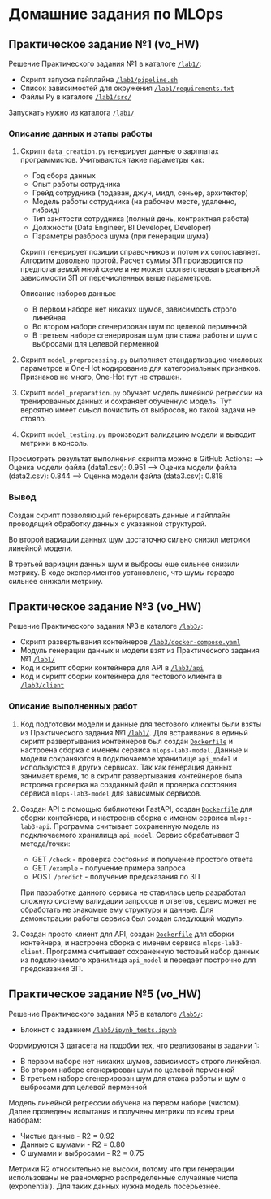 # Домашние задания по MLOps


## Практическое задание №1 (vo_HW)

Решение Практического задания №1 в каталоге [```/lab1/```](/lab1/):
* Скрипт запуска пайплайна [```/lab1/pipeline.sh```](/lab1/pipeline.sh)
* Список зависимостей для окружения [```/lab1/requirements.txt```](/lab1/requirements.txt)
* Файлы Py в каталоге [```/lab1/src/```](/lab1/src/)

Запускать нужно из каталога [```/lab1/```](/lab1/)


### Описание данных и этапы работы

1. Скрипт ```data_creation.py``` генерирует данные о зарплатах программистов. Учитываются такие параметры как:
    * Год сбора данных
    * Опыт работы сотрудника
    * Грейд сотрудника (подаван, джун, мидл, сеньер, архитектор)
    * Модель работы сотрудника (на рабочем месте, удаленно, гибрид)
    * Тип занятости сотрудника (полный день, контрактная работа)
    * Должности (Data Engineer, BI Developer, Developer)
    * Параметры разброса шума (при генерации шума)
    
    Скрипт генерирует позиции справочников и потом их сопоставляет. Алгоритм довольно протой. Расчет суммы ЗП производится по предполагаемой мной схеме и не может соответствовать реальной зависимости ЗП от перечисленных выше параметров.

    Описание наборов данных:
    * В первом наборе нет никаких шумов, зависимость строго линейная.
    * Во втором наборе сгенерирован шум по целевой перменной
    * В третьем наборе сгенерирован шум для стажа работы и шум с выбросами для целевой перменной

2. Скрипт ```model_preprocessing.py``` выполняет стандартизацию числовых параметров и One-Hot кодирование для категориальных признаков. Признаков не много, One-Hot тут не страшен.

3. Скрипт ```model_preparation.py``` обучает модель линейной регрессии на тренировачных данных и сохраняет обученную модель. Тут вероятно имеет смысл почистить от выбросов, но такой задачи не стояло. 

4. Скрипт ```model_testing.py``` производит валидацию модели и выводит метрики в консоль. 


Просмотреть результат выполнения скрипта можно в GitHub Actions:
--> Оценка модели файла (data1.csv):  0.951
--> Оценка модели файла (data2.csv):  0.844
--> Оценка модели файла (data3.csv):  0.818


### Вывод 

Создан скрипт позволяющий генерировать данные и пайплайн проводящий обработку данных с указанной структурой.

Во второй вариации данных шум достаточно сильно снизил метрики линейной модели.

В третьей вариации данных шум и выбросы еще сильнее снизили метрику. В ходе экспериментов установлено, что шумы гораздо сильнее снижали метрику. 


## Практическое задание №3 (vo_HW)

Решение Практического задания №3 в каталоге [```/lab3/```](/lab3/):
* Скрипт развертывания контейнеров [```/lab3/docker-compose.yaml```](/lab3/docker-compose.yaml)
* Модуль генерации данных и модели взят из Практического задания №1 [```/lab1/```](/lab1/)
* Код и скрипт сборки контейнера для API в [```/lab3/api```](/lab3/api/)
* Код и скрипт сборки контейнера для тестового клиента в [```/lab3/client```](/lab3/client/)

### Описание выполненных работ

1. Код подготовки модели и данные для тестового клиенты были взяты из Практического задания №1 [```/lab1/```](/lab1/). Для встраивания в единый скрипт развертывания контейнеров был создан [```Dockerfile```](/lab1/Dockerfile) и настроена сборка с именем сервиса ```mlops-lab3-model```. Данные и модели сохраняются в подключаемое хранилище ```api_model``` и используются в других сервисах. Так как генерация данных занимает время, то в скрипт развертывания контейнеров была встроена проверка на созданный файл и проверка состояния сервиса ```mlops-lab3-model``` для зависимых сервисов.

2. Создан API с помощью библиотеки FastAPI, создан [```Dockerfile```](/lab3/api/Dockerfile) для сборки контейнера, и настроена сборка с именем сервиса ```mlops-lab3-api```. Программа считывает сохраненную модель из подключаемого хранилища ```api_model```. Сервис обрабатывает 3 метода/точки:
    * GET ```/check``` - проверка состояния и получение простого ответа
    * GET ```/example``` - получение примера запроса
    * POST ```/predict``` - получение предсказания по ЗП

    При пазработке данного сервиса не ставилась цель разработал сложную систему валидации запросов и ответов, сервис может не обработать не знакомые ему структуры и данные. Для демонстрации работы сервиса был создан следующий модуль.

3. Создан просто клиент для API, создан [```Dockerfile```](/lab3/client/Dockerfile) для сборки контейнера, и настроена сборка с именем сервиса ```mlops-lab3-client```. Программа считывает сохраненную тестовый набор данных из подключаемого хранилища ```api_model``` и передает построчно для предсказания ЗП.


## Практическое задание №5 (vo_HW)

Решение Практического задания №5 в каталоге [```/lab5/```](/lab5/):
* Блокнот с заданием [```/lab5/ipynb_tests.ipynb```](/lab5/ipynb_tests.ipynb)

Формируются 3 датасета на подобии тех, что реализованы в задании 1:
* В первом наборе нет никаких шумов, зависимость строго линейная.
* Во втором наборе сгенерирован шум по целевой перменной
* В третьем наборе сгенерирован шум для стажа работы и шум с выбросами для целевой перменной

Модель линейной регрессии обучена на первом наборе (чистом). Далее проведены испытания и получены метрики по всем трем наборам:
* Чистые данные - R2 = 0.92
* Данные с шумами - R2 = 0.80
* С шумами и выбросами - R2 = 0.75

Метрики R2 относительно не высоки, потому что при генерации использованы не равномерно распределенные случайные числа (exponential). Для таких данных нужна модель посерьезнее.